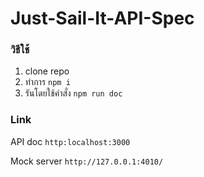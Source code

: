 # Just-Sail-It-API-Spec
### วิธีใช้
1. clone repo
2. ทำการ `npm i`
3. รันโดยใช้คำสั่ง `npm run doc`
### Link
API doc `http:localhost:3000`

Mock server `http://127.0.0.1:4010/`
